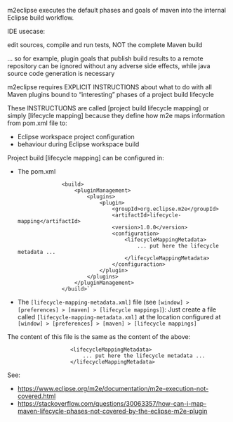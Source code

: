 m2eclipse executes the default phases and goals of maven into the internal Eclipse build workflow.

IDE usecase: 

edit sources, compile and run tests, NOT the complete Maven build
 
... so for example, plugin goals that publish build results to a remote repository can be ignored without any adverse side effects, while java source code generation is necessary

m2eclipse requires EXPLICIT INSTRUCTIONS about what to do with all Maven plugins bound to “interesting” phases of a project build lifecycle

These INSTRUCTUONS are called [project build lifecycle mapping] or simply [lifecycle mapping] because they define how m2e maps information from pom.xml file to:
	
- Eclipse workspace project configuration 
- behaviour during Eclipse workspace build
	
Project build [lifecycle mapping] can be configured in:

- The pom.xml

					<build>
						<pluginManagement>
							<plugins>
								<plugin>
									<groupId>org.eclipse.m2e</groupId>
									<artifactId>lifecycle-mapping</artifactId>
									<version>1.0.0</version>
									<configuration>
										<lifecycleMappingMetadata>
											... put here the lifecycle metadata ...
										</lifecycleMappingMetadata>
									</configuraction>
								</plugin>
							</plugins>
						</pluginManagement>
					</build>``
				
									
- The `[lifecycle-mapping-metadata.xml]` file (see `[window] > [preferences] > [maven] > [lifecycle mappings]`): Just create a file called `[lifecycle-mapping-metadata.xml]` at the location configured at `[window] > [preferences] > [maven] > [lifecycle mappings]`
				
The content of this file is the same as the content of the <configuration> above:

						<lifecycleMappingMetadata>
							... put here the lifecycle metadata ...
						</lifecycleMappingMetadata>			 		
			
See:
 
- https://www.eclipse.org/m2e/documentation/m2e-execution-not-covered.html
- https://stackoverflow.com/questions/30063357/how-can-i-map-maven-lifecycle-phases-not-covered-by-the-eclipse-m2e-plugin